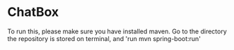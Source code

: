 # ChatBox
To run this, please make sure you have installed maven.
Go to the directory the repository is stored on terminal, and 'run mvn spring-boot:run'